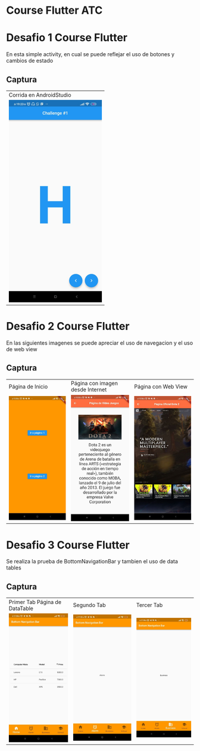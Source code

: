 # Course Flutter ATC
Desafio 1 Course Flutter
========================
En esta simple activity, en cual se puede reflejar el uso de botones  y cambios de estado 

Captura
---------

<div align="center">
    <center>
        <table border="0">
            <tr>
                <td>Corrida en AndroidStudio</td>
            </tr>
            <tr>
                <td><img src="/images_readme/captura_desafio_1.jpeg" width="250"></td>
            </tr>
        </table>
    </center>
</div>

Desafio 2 Course Flutter
========================
En las siguientes imagenes se puede apreciar el uso de navegacion y el uso de web view

Captura
---------

<div align="center">
    <center>
        <table border="0">
            <tr>
                <td>Página de Inicio</td>
				<td>Página con imagen desde Internet</td>
				<td>Página con Web View</td>
            </tr>
            <tr>
                <td><img src="/images_readme/desafio_2_home.jpg" width="250"></td>
                <td><img src="/images_readme/desafio_2_image.jpg" width="250"></td>
                <td><img src="/images_readme/desafio_2_web_view.jpg" width="250"></td>
            </tr>
        </table>
    </center>
</div>

Desafio 3 Course Flutter
========================
Se realiza la prueba de BottomNavigationBar y tambien el uso de data tables

Captura
---------

<div align="center">
    <center>
        <table border="0">
            <tr>
                <td>Primer Tab Página de DataTable</td>
				<td>Segundo Tab</td>
				<td>Tercer Tab</td>
            </tr>
            <tr>
                <td><img src="/images_readme/desafio_3_1.jpg" width="250"></td>
                <td><img src="/images_readme/desafio_3_2.jpg" width="250"></td>
                <td><img src="/images_readme/desafio_3_3.jpg" width="250"></td>
            </tr>
        </table>
    </center>
</div>